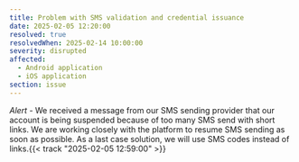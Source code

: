 ```yaml
---
title: Problem with SMS validation and credential issuance
date: 2025-02-05 12:20:00
resolved: true
resolvedWhen: 2025-02-14 10:00:00
severity: disrupted
affected:
  - Android application
  - iOS application
section: issue
---
```


*Alert* - We received a message from our SMS sending provider that our account is being suspended because of too many SMS send with short links. We are working closely with the platform to resume SMS sending as soon as possible. As a last case solution, we will use SMS codes instead of links.{{< track "2025-02-05 12:59:00" >}}
